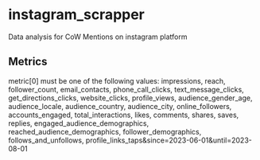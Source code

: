 # instagram_scrapper
Data analysis for CoW Mentions on instagram platform

## Metrics
metric[0] must be one of the following values: 
impressions, reach, follower_count, email_contacts, phone_call_clicks, text_message_clicks, get_directions_clicks, website_clicks, profile_views, audience_gender_age, audience_locale, audience_country, audience_city, online_followers, accounts_engaged, total_interactions, likes, comments, shares, saves, replies, engaged_audience_demographics, reached_audience_demographics, follower_demographics, follows_and_unfollows, profile_links_taps&since=2023-06-01&until=2023-08-01